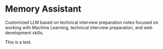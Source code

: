 # Memory Assistant

Customized LLM based on technical interview preparation notes focused on working with Machine Learning, technical interview preparation, and web development skills.

This is a test.